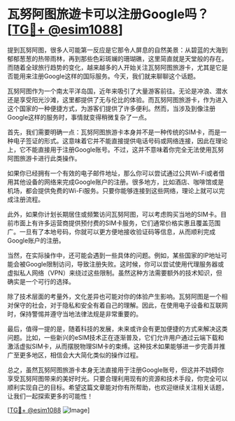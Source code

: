 # 瓦努阿图旅遊卡可以注册Google吗？[[TG💪+ @esim1088](https://t.me/s/esim1088)]

提到瓦努阿图，很多人可能第一反应是它那令人屏息的自然美景：从碧蓝的大海到郁郁葱葱的热带雨林，再到那些色彩斑斓的珊瑚礁，这里简直就是天堂般的存在。而随着全球旅行趋势的变化，越来越多的人开始关注瓦努阿图旅游卡，尤其是它是否能用来注册Google这样的国际服务。今天，我们就来聊聊这个话题。

瓦努阿图作为一个南太平洋岛国，近年来吸引了大量游客前往。无论是冲浪、潜水还是享受阳光沙滩，这里都提供了无与伦比的体验。而瓦努阿图旅游卡，作为进入这个国家的一种便捷方式，为游客们提供了许多便利。然而，当涉及到像注册Google这样的服务时，事情就变得稍微复杂了一点。

首先，我们需要明确一点：瓦努阿图旅游卡本身并不是一种传统的SIM卡，而是一种电子签证的形式。这意味着它并不能直接提供电话号码或网络连接，因此在理论上，它不能直接用于注册Google账号。不过，这并不意味着你完全无法使用瓦努阿图旅游卡进行此类操作。

如果你已经拥有一个有效的电子邮件地址，那么你可以尝试通过公共Wi-Fi或者借用其他设备的网络来完成Google账户的注册。很多地方，比如酒店、咖啡馆或是机场，都会提供免费的Wi-Fi服务。只要你能够连接到这些网络，理论上就可以完成注册流程。

此外，如果你计划长期居住或频繁访问瓦努阿图，可以考虑购买当地的SIM卡。目前市面上有许多运营商提供预付费的SIM卡服务，它们通常价格实惠且覆盖范围广。一旦有了本地号码，你就可以更方便地接收验证码等信息，从而顺利完成Google账户的注册。

当然，在实际操作中，还可能会遇到一些具体的问题。例如，某些国家的IP地址可能会被Google限制访问，导致注册失败。这时候，你可以尝试使用代理服务器或虚拟私人网络（VPN）来绕过这些限制。虽然这种方法需要额外的技术知识，但确实是一个可行的选择。

除了技术层面的考量外，文化差异也可能对你的体验产生影响。瓦努阿图是一个相对保守的社会，对于隐私和安全有着自己的理解。因此，在使用电子设备和互联网时，保持警惕并遵守当地法律法规是非常重要的。

最后，值得一提的是，随着科技的发展，未来或许会有更加便捷的方式来解决这类问题。比如，一些新兴的eSIM技术正在逐渐普及，它们允许用户通过云端下载和激活虚拟SIM卡，从而摆脱物理SIM卡的束缚。这种技术如果能够进一步完善并推广至更多地区，相信会大大简化类似的操作过程。

总之，虽然瓦努阿图旅游卡本身无法直接用于注册Google账号，但这并不妨碍你享受瓦努阿图带来的美好时光。只要合理利用现有的资源和技术手段，你完全可以顺利实现自己的目标。希望这篇文章能对你有所帮助，也欢迎继续关注相关话题，让我们一起探索更多的可能性！

[[TG💪+ @esim1088](https://t.me/s/esim1088) ![Image](https://i.postimg.cc/4NQfJmqS/Snipaste-2025-05-13-00-14-12.png)]